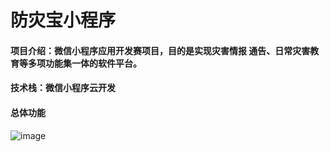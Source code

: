 # 防灾宝小程序
#### 项目介绍：微信小程序应用开发赛项目，目的是实现灾害情报 通告、日常灾害教育等多项功能集一体的软件平台。
#### 技术栈：微信小程序云开发
#### 总体功能
![image](https://user-images.githubusercontent.com/53122181/156092554-72f95bf5-a61e-4a1c-86f7-3e32ccec1720.png)
